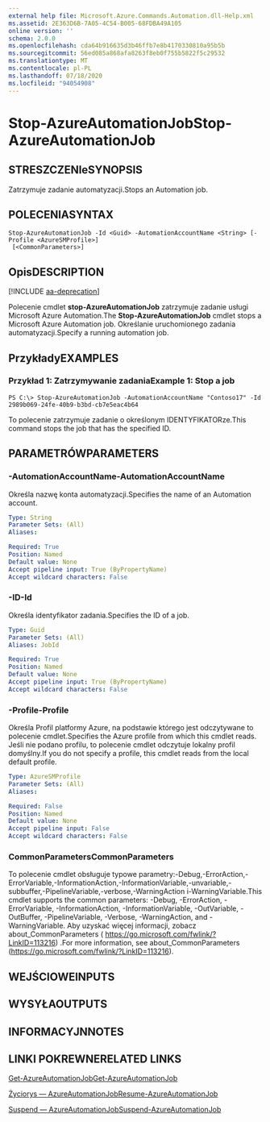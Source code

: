 ```yaml
---
external help file: Microsoft.Azure.Commands.Automation.dll-Help.xml
ms.assetid: 2E363D6B-7A05-4C54-B005-68FDBA49A105
online version: ''
schema: 2.0.0
ms.openlocfilehash: cda64b916635d3b46ffb7e8b4170330810a95b5b
ms.sourcegitcommit: 56ed085a868afa8263f8eb0f755b5822f5c29532
ms.translationtype: MT
ms.contentlocale: pl-PL
ms.lasthandoff: 07/18/2020
ms.locfileid: "94054908"
---
```

# <span data-ttu-id="ba590-101">Stop-AzureAutomationJob</span><span class="sxs-lookup"><span data-stu-id="ba590-101">Stop-AzureAutomationJob</span></span>

## <span data-ttu-id="ba590-102">STRESZCZENIe</span><span class="sxs-lookup"><span data-stu-id="ba590-102">SYNOPSIS</span></span>

<span data-ttu-id="ba590-103">Zatrzymuje zadanie automatyzacji.</span><span class="sxs-lookup"><span data-stu-id="ba590-103">Stops an Automation job.</span></span>

## <span data-ttu-id="ba590-104">POLECENIA</span><span class="sxs-lookup"><span data-stu-id="ba590-104">SYNTAX</span></span>

```
Stop-AzureAutomationJob -Id <Guid> -AutomationAccountName <String> [-Profile <AzureSMProfile>]
 [<CommonParameters>]
```

## <span data-ttu-id="ba590-105">Opis</span><span class="sxs-lookup"><span data-stu-id="ba590-105">DESCRIPTION</span></span>

[!INCLUDE [aa-deprecation](../include/aa-deprecation.md)]

<span data-ttu-id="ba590-106">Polecenie cmdlet **stop-AzureAutomationJob** zatrzymuje zadanie usługi Microsoft Azure Automation.</span><span class="sxs-lookup"><span data-stu-id="ba590-106">The **Stop-AzureAutomationJob** cmdlet stops a Microsoft Azure Automation job.</span></span>
<span data-ttu-id="ba590-107">Określanie uruchomionego zadania automatyzacji.</span><span class="sxs-lookup"><span data-stu-id="ba590-107">Specify a running automation job.</span></span>

## <span data-ttu-id="ba590-108">Przykłady</span><span class="sxs-lookup"><span data-stu-id="ba590-108">EXAMPLES</span></span>

### <span data-ttu-id="ba590-109">Przykład 1: Zatrzymywanie zadania</span><span class="sxs-lookup"><span data-stu-id="ba590-109">Example 1: Stop a job</span></span>
```
PS C:\> Stop-AzureAutomationJob -AutomationAccountName "Contoso17" -Id 2989b069-24fe-40b9-b3bd-cb7e5eac4b64
```

<span data-ttu-id="ba590-110">To polecenie zatrzymuje zadanie o określonym IDENTYFIKATORze.</span><span class="sxs-lookup"><span data-stu-id="ba590-110">This command stops the job that has the specified ID.</span></span>

## <span data-ttu-id="ba590-111">PARAMETRÓW</span><span class="sxs-lookup"><span data-stu-id="ba590-111">PARAMETERS</span></span>

### <span data-ttu-id="ba590-112">-AutomationAccountName</span><span class="sxs-lookup"><span data-stu-id="ba590-112">-AutomationAccountName</span></span>
<span data-ttu-id="ba590-113">Określa nazwę konta automatyzacji.</span><span class="sxs-lookup"><span data-stu-id="ba590-113">Specifies the name of an Automation account.</span></span>

```yaml
Type: String
Parameter Sets: (All)
Aliases: 

Required: True
Position: Named
Default value: None
Accept pipeline input: True (ByPropertyName)
Accept wildcard characters: False
```

### <span data-ttu-id="ba590-114">-ID</span><span class="sxs-lookup"><span data-stu-id="ba590-114">-Id</span></span>
<span data-ttu-id="ba590-115">Określa identyfikator zadania.</span><span class="sxs-lookup"><span data-stu-id="ba590-115">Specifies the ID of a job.</span></span>

```yaml
Type: Guid
Parameter Sets: (All)
Aliases: JobId

Required: True
Position: Named
Default value: None
Accept pipeline input: True (ByPropertyName)
Accept wildcard characters: False
```

### <span data-ttu-id="ba590-116">-Profile</span><span class="sxs-lookup"><span data-stu-id="ba590-116">-Profile</span></span>
<span data-ttu-id="ba590-117">Określa Profil platformy Azure, na podstawie którego jest odczytywane to polecenie cmdlet.</span><span class="sxs-lookup"><span data-stu-id="ba590-117">Specifies the Azure profile from which this cmdlet reads.</span></span>
<span data-ttu-id="ba590-118">Jeśli nie podano profilu, to polecenie cmdlet odczytuje lokalny profil domyślny.</span><span class="sxs-lookup"><span data-stu-id="ba590-118">If you do not specify a profile, this cmdlet reads from the local default profile.</span></span>

```yaml
Type: AzureSMProfile
Parameter Sets: (All)
Aliases: 

Required: False
Position: Named
Default value: None
Accept pipeline input: False
Accept wildcard characters: False
```

### <span data-ttu-id="ba590-119">CommonParameters</span><span class="sxs-lookup"><span data-stu-id="ba590-119">CommonParameters</span></span>
<span data-ttu-id="ba590-120">To polecenie cmdlet obsługuje typowe parametry:-Debug,-ErrorAction,-ErrorVariable,-InformationAction,-InformationVariable,-unvariable,-subbuffer,-PipelineVariable,-verbose,-WarningAction i-WarningVariable.</span><span class="sxs-lookup"><span data-stu-id="ba590-120">This cmdlet supports the common parameters: -Debug, -ErrorAction, -ErrorVariable, -InformationAction, -InformationVariable, -OutVariable, -OutBuffer, -PipelineVariable, -Verbose, -WarningAction, and -WarningVariable.</span></span> <span data-ttu-id="ba590-121">Aby uzyskać więcej informacji, zobacz about_CommonParameters ( https://go.microsoft.com/fwlink/?LinkID=113216) .</span><span class="sxs-lookup"><span data-stu-id="ba590-121">For more information, see about_CommonParameters (https://go.microsoft.com/fwlink/?LinkID=113216).</span></span>

## <span data-ttu-id="ba590-122">WEJŚCIOWE</span><span class="sxs-lookup"><span data-stu-id="ba590-122">INPUTS</span></span>

## <span data-ttu-id="ba590-123">WYSYŁA</span><span class="sxs-lookup"><span data-stu-id="ba590-123">OUTPUTS</span></span>

## <span data-ttu-id="ba590-124">INFORMACYJN</span><span class="sxs-lookup"><span data-stu-id="ba590-124">NOTES</span></span>

## <span data-ttu-id="ba590-125">LINKI POKREWNE</span><span class="sxs-lookup"><span data-stu-id="ba590-125">RELATED LINKS</span></span>

[<span data-ttu-id="ba590-126">Get-AzureAutomationJob</span><span class="sxs-lookup"><span data-stu-id="ba590-126">Get-AzureAutomationJob</span></span>](./Get-AzureAutomationJob.md)

[<span data-ttu-id="ba590-127">Życiorys — AzureAutomationJob</span><span class="sxs-lookup"><span data-stu-id="ba590-127">Resume-AzureAutomationJob</span></span>](./Resume-AzureAutomationJob.md)

[<span data-ttu-id="ba590-128">Suspend — AzureAutomationJob</span><span class="sxs-lookup"><span data-stu-id="ba590-128">Suspend-AzureAutomationJob</span></span>](./Suspend-AzureAutomationJob.md)


